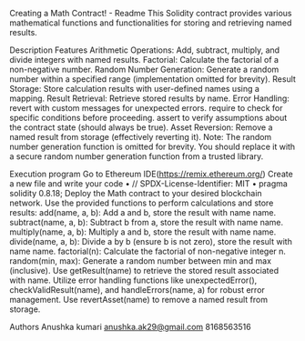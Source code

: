 Creating a Math Contract! - Readme
This Solidity contract provides various mathematical functions and functionalities for storing and retrieving named results.

Description
Features
Arithmetic Operations: Add, subtract, multiply, and divide integers with named results.
Factorial: Calculate the factorial of a non-negative number.
Random Number Generation: Generate a random number within a specified range (implementation omitted for brevity).
Result Storage: Store calculation results with user-defined names using a mapping.
Result Retrieval: Retrieve stored results by name.
Error Handling:
revert with custom messages for unexpected errors.
require to check for specific conditions before proceeding.
assert to verify assumptions about the contract state (should always be true).
Asset Reversion: Remove a named result from storage (effectively reverting it).
Note: The random number generation function is omitted for brevity. You should replace it with a secure random number generation function from a trusted library.

Execution program
 Go to Ethereum IDE(https://remix.ethereum.org/)
 Create a new file and write your code • // SPDX-License-Identifier: MIT • pragma solidity 0.8.18;
Deploy the Math contract to your desired blockchain network.
Use the provided functions to perform calculations and store results:
add(name, a, b): Add a and b, store the result with name name.
subtract(name, a, b): Subtract b from a, store the result with name name.
multiply(name, a, b): Multiply a and b, store the result with name name.
divide(name, a, b): Divide a by b (ensure b is not zero), store the result with name name.
factorial(n): Calculate the factorial of non-negative integer n.
random(min, max): Generate a random number between min and max (inclusive).
Use getResult(name) to retrieve the stored result associated with name.
Utilize error handling functions like unexpectedError(), checkValidResult(name), and handleErrors(name, a) for robust error management.
Use revertAsset(name) to remove a named result from storage.

Authors
Anushka kumari anushka.ak29@gmail.com
8168563516
